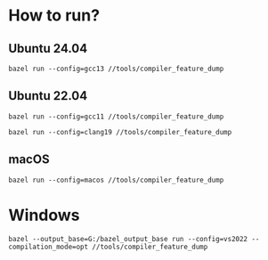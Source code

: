 # How to run?

## Ubuntu 24.04

```shell
bazel run --config=gcc13 //tools/compiler_feature_dump
```

## Ubuntu 22.04

```shell
bazel run --config=gcc11 //tools/compiler_feature_dump
```

```shell
bazel run --config=clang19 //tools/compiler_feature_dump
```

## macOS

```shell
bazel run --config=macos //tools/compiler_feature_dump
```

# Windows

```shell
bazel --output_base=G:/bazel_output_base run --config=vs2022 --compilation_mode=opt //tools/compiler_feature_dump
```
